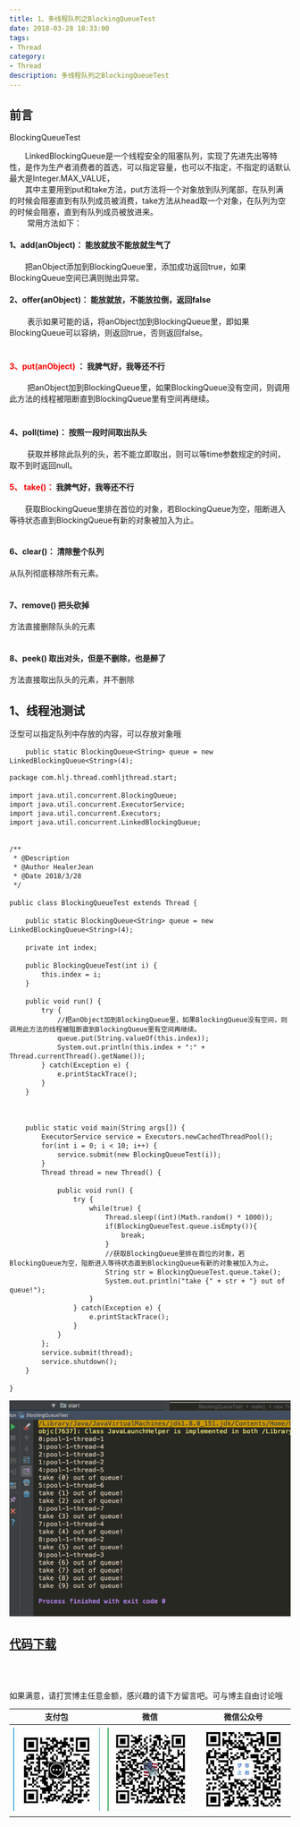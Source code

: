 ```yaml
---
title: 1、多线程队列之BlockingQueueTest
date: 2018-03-28 18:33:00
tags: 
- Thread
category: 
- Thread
description: 多线程队列之BlockingQueueTest
---
```

<!-- image url 
https://raw.githubusercontent.com/HealerJean/HealerJean.github.io/master/blogImages
　　首行缩进
<font color="red">  </font>
-->

## 前言

BlockingQueueTest

　　LinkedBlockingQueue是一个线程安全的阻塞队列，实现了先进先出等特性，是作为生产者消费者的首选，可以指定容量，也可以不指定，不指定的话默认最大是Integer.MAX_VALUE，<br/>
　　其中主要用到put和take方法，put方法将一个对象放到队列尾部，在队列满的时候会阻塞直到有队列成员被消费，take方法从head取一个对象，在队列为空的时候会阻塞，直到有队列成员被放进来。<br/>
　　
常用方法如下：<br/>


#### 1、add(anObject)： 能放就放不能放就生气了

　　把anObject添加到BlockingQueue里，添加成功返回true，如果BlockingQueue空间已满则抛出异常。<br/>

#### 2、offer(anObject)： 能放就放，不能放拉倒，返回false
 　　表示如果可能的话，将anObject加到BlockingQueue里，即如果BlockingQueue可以容纳，则返回true，否则返回false。<br/>
　　
#### <font color="red"> 3、put(anObject) </font>： 我脾气好，我等还不行
 　　把anObject加到BlockingQueue里，如果BlockingQueue没有空间，则调用此方法的线程被阻断直到BlockingQueue里有空间再继续。<br/>
　
#### 4、poll(time)： 按照一段时间取出队头
 　　获取并移除此队列的头，若不能立即取出，则可以等time参数规定的时间，取不到时返回null。

#### <font color="red">5、 take()：</font> 我脾气好，我等还不行 　　
　　获取BlockingQueue里排在首位的对象，若BlockingQueue为空，阻断进入等待状态直到BlockingQueue有新的对象被加入为止。<br/> 
#### 6、clear()： 清除整个队列 
从队列彻底移除所有元素。<br/> 
#### 7、remove()  把头砍掉

方法直接删除队头的元素<br/> 
#### 8、peek() 取出对头，但是不删除，也是醉了

方法直接取出队头的元素，并不删除<br/>

## 1、线程池测试

泛型可以指定队列中存放的内容，可以存放对象哦

```
    public static BlockingQueue<String> queue = new LinkedBlockingQueue<String>(4);

```

```
package com.hlj.thread.comhljthread.start;

import java.util.concurrent.BlockingQueue;
import java.util.concurrent.ExecutorService;
import java.util.concurrent.Executors;
import java.util.concurrent.LinkedBlockingQueue;


/**
 * @Description
 * @Author HealerJean
 * @Date 2018/3/28
 */

public class BlockingQueueTest extends Thread {

    public static BlockingQueue<String> queue = new LinkedBlockingQueue<String>(4);

    private int index;

    public BlockingQueueTest(int i) {
        this.index = i;
    }

    public void run() {
        try {
            //把anObject加到BlockingQueue里，如果BlockingQueue没有空间，则调用此方法的线程被阻断直到BlockingQueue里有空间再继续。
            queue.put(String.valueOf(this.index));
            System.out.println(this.index + ":" + Thread.currentThread().getName());
        } catch(Exception e) {
            e.printStackTrace();
        }
    }



    public static void main(String args[]) {
        ExecutorService service = Executors.newCachedThreadPool();
        for(int i = 0; i < 10; i++) {
            service.submit(new BlockingQueueTest(i));
        }
        Thread thread = new Thread() {

            public void run() {
                try {
                    while(true) {
                        Thread.sleep((int)(Math.random() * 1000));
                        if(BlockingQueueTest.queue.isEmpty()){
                            break;
                        }
                        //获取BlockingQueue里排在首位的对象，若BlockingQueue为空，阻断进入等待状态直到BlockingQueue有新的对象被加入为止。
                        String str = BlockingQueueTest.queue.take();
                        System.out.println("take {" + str + "} out of queue!");
                    }
                } catch(Exception e) {
                    e.printStackTrace();
                }
            }
        };
        service.submit(thread);
        service.shutdown();
    }

}

```

![WX20180328-175518](https://raw.githubusercontent.com/HealerJean/HealerJean.github.io/master/blogImages/WX20180328-175518.png)


## [代码下载](https://gitee.com/HealerJean/CodeDownLoad/raw/master/2018_03_28_1_%E5%A4%9A%E7%BA%BF%E7%A8%8B%E9%98%9F%E5%88%97%E4%B9%8BBlockingQueueTest/com-hlj-thread.zip)

<br/><br/><br/>
如果满意，请打赏博主任意金额，感兴趣的请下方留言吧。可与博主自由讨论哦

|支付包 | 微信|微信公众号|
|:-------:|:-------:|:------:|
|![支付宝](https://raw.githubusercontent.com/HealerJean/HealerJean.github.io/master/assets/img/tctip/alpay.jpg) | ![微信](https://raw.githubusercontent.com/HealerJean/HealerJean.github.io/master/assets/img/tctip/weixin.jpg)|![微信公众号](https://raw.githubusercontent.com/HealerJean/HealerJean.github.io/master/assets/img/my/qrcode_for_gh_a23c07a2da9e_258.jpg)|




<!-- Gitalk 评论 start  -->

<link rel="stylesheet" href="https://unpkg.com/gitalk/dist/gitalk.css">
<script src="https://unpkg.com/gitalk@latest/dist/gitalk.min.js"></script> 
<div id="gitalk-container"></div>    
 <script type="text/javascript">
    var gitalk = new Gitalk({
		clientID: `1d164cd85549874d0e3a`,
		clientSecret: `527c3d223d1e6608953e835b547061037d140355`,
		repo: `HealerJean.github.io`,
		owner: 'HealerJean',
		admin: ['HealerJean'],
		id: '1fk9yXknLkdU4c7I',
    });
    gitalk.render('gitalk-container');
</script> 

<!-- Gitalk end -->

